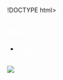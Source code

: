 !DOCTYPE html>
<html lang="en">

<head>
    <meta http-equiv="content-type" content="text/html; charset=UTF-8">
    <meta charset="UTF-8">
    <meta name="viewport" content="width=device-width, initial-scale=1, shrink-to-fit=no">
    <meta name="description" content="">
    <meta name="keywords" content="">
    <link rel="icon" href="<?php echo SITE_URL ?>assets/images/favicon.png" sizes="32x32" type="image/png">
    <title>Masjid Anas Bin Malik</title>
    <?php include "header-files.php" ?>
</head>

<body>
    <main>
        <?php include "header.php" ?>
        <section>
            <div class="gap remove-bottom opc85">
                <div class="fixed-bg" style="background-image: url(<?php echo SITE_URL ?>assets/images/slide2-5.jpg);"></div>
                <div class="container">
                    <div class="page-title-wrap">                        
                        <h2 style="color:#fff;">Islam</h2>
                        <ul class="breadcrumbs">
                            <li><a href="index.php" title="" style="color:#fff;">Home</a></li>
                            <li style="color:#fff;">Islam</li>
                        </ul>
                    </div>
                </div>
            </div>
        </section>
        <section>
            <div class="gap">
                <div class="container">
                <img src="<?php echo SITE_URL ?>assets/images/islam-summarised.png">
                </div>
            </div>
        </section>
        <?php include "footer.php" ?>
    </main>
    <?php include "footer-files.php" ?>
</body>

</html>
